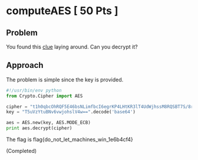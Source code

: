 # computeAES [ 50 Pts ]

## Problem

You found this [clue](./clue.txt) laying around. Can you decrypt it?

## Approach

The problem is simple since the key is provided.

```python
#!/usr/bin/env python
from Crypto.Cipher import AES

cipher = "t1h0qbcOhRQF5E46bsNLimfbcI6egrKP4LHtKR3lT4UdWjhssM8RQSBT7S/8rcRy".decode('base64')
key = "T5uVzYtuBNv6vwjohslV4w==".decode('base64')

aes = AES.new(key, AES.MODE_ECB)
print aes.decrypt(cipher)
```

The flag is flag{do_not_let_machines_win_1e6b4cf4}

(Completed)
